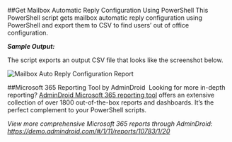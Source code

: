 ##Get Mailbox Automatic Reply Configuration Using PowerShell
This PowerShell script gets mailbox automatic reply configuration using PowerShell and export them to CSV to find users’ out of office configuration.

***Sample Output:*** 

The script exports an output CSV file that looks like the screenshot below. 

![Mailbox Auto Reply Configuration Report](https://o365reports.com/wp-content/uploads/2021/08/ABCBothFinal.png?v=1705576665)

##Microsoft 365 Reporting Tool by AdminDroid 
Looking for more in-depth reporting? [AdminDroid Microsoft 365 reporting tool](https://admindroid.com/?src=GitHub) offers an extensive collection of over 1800 out-of-the-box reports and dashboards. It’s the perfect complement to your PowerShell scripts. 

*View more comprehensive Microsoft 365 reports through AdminDroid: <https://demo.admindroid.com/#/1/11/reports/10783/1/20>*  



